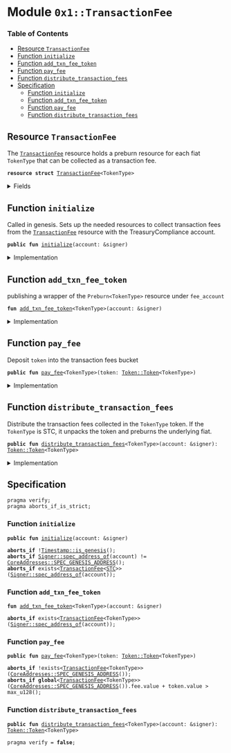 
<a name="0x1_TransactionFee"></a>

# Module `0x1::TransactionFee`

### Table of Contents

-  [Resource `TransactionFee`](#0x1_TransactionFee_TransactionFee)
-  [Function `initialize`](#0x1_TransactionFee_initialize)
-  [Function `add_txn_fee_token`](#0x1_TransactionFee_add_txn_fee_token)
-  [Function `pay_fee`](#0x1_TransactionFee_pay_fee)
-  [Function `distribute_transaction_fees`](#0x1_TransactionFee_distribute_transaction_fees)
-  [Specification](#0x1_TransactionFee_Specification)
    -  [Function `initialize`](#0x1_TransactionFee_Specification_initialize)
    -  [Function `add_txn_fee_token`](#0x1_TransactionFee_Specification_add_txn_fee_token)
    -  [Function `pay_fee`](#0x1_TransactionFee_Specification_pay_fee)
    -  [Function `distribute_transaction_fees`](#0x1_TransactionFee_Specification_distribute_transaction_fees)



<a name="0x1_TransactionFee_TransactionFee"></a>

## Resource `TransactionFee`

The <code><a href="#0x1_TransactionFee">TransactionFee</a></code> resource holds a preburn resource for each
fiat <code>TokenType</code> that can be collected as a transaction fee.


<pre><code><b>resource</b> <b>struct</b> <a href="#0x1_TransactionFee">TransactionFee</a>&lt;TokenType&gt;
</code></pre>



<details>
<summary>Fields</summary>


<dl>
<dt>
<code>fee: <a href="Token.md#0x1_Token_Token">Token::Token</a>&lt;TokenType&gt;</code>
</dt>
<dd>

</dd>
</dl>


</details>

<a name="0x1_TransactionFee_initialize"></a>

## Function `initialize`

Called in genesis. Sets up the needed resources to collect transaction fees from the
<code><a href="#0x1_TransactionFee">TransactionFee</a></code> resource with the TreasuryCompliance account.


<pre><code><b>public</b> <b>fun</b> <a href="#0x1_TransactionFee_initialize">initialize</a>(account: &signer)
</code></pre>



<details>
<summary>Implementation</summary>


<pre><code><b>public</b> <b>fun</b> <a href="#0x1_TransactionFee_initialize">initialize</a>(
    account: &signer,
) {
    <b>assert</b>(<a href="Timestamp.md#0x1_Timestamp_is_genesis">Timestamp::is_genesis</a>(), <a href="ErrorCode.md#0x1_ErrorCode_ENOT_GENESIS">ErrorCode::ENOT_GENESIS</a>());
    <b>assert</b>(<a href="Signer.md#0x1_Signer_address_of">Signer::address_of</a>(account) == <a href="CoreAddresses.md#0x1_CoreAddresses_GENESIS_ADDRESS">CoreAddresses::GENESIS_ADDRESS</a>(), <a href="ErrorCode.md#0x1_ErrorCode_ENOT_GENESIS_ACCOUNT">ErrorCode::ENOT_GENESIS_ACCOUNT</a>());

    // accept fees in all the currencies
    <a href="#0x1_TransactionFee_add_txn_fee_token">add_txn_fee_token</a>&lt;<a href="STC.md#0x1_STC">STC</a>&gt;(account);
}
</code></pre>



</details>

<a name="0x1_TransactionFee_add_txn_fee_token"></a>

## Function `add_txn_fee_token`

publishing a wrapper of the <code>Preburn&lt;TokenType&gt;</code> resource under <code>fee_account</code>


<pre><code><b>fun</b> <a href="#0x1_TransactionFee_add_txn_fee_token">add_txn_fee_token</a>&lt;TokenType&gt;(account: &signer)
</code></pre>



<details>
<summary>Implementation</summary>


<pre><code><b>fun</b> <a href="#0x1_TransactionFee_add_txn_fee_token">add_txn_fee_token</a>&lt;TokenType&gt;(
    account: &signer,
) {
    move_to(
        account,
        <a href="#0x1_TransactionFee">TransactionFee</a>&lt;TokenType&gt; {
            fee: <a href="Token.md#0x1_Token_zero">Token::zero</a>(),
        }
    )
 }
</code></pre>



</details>

<a name="0x1_TransactionFee_pay_fee"></a>

## Function `pay_fee`

Deposit <code>token</code> into the transaction fees bucket


<pre><code><b>public</b> <b>fun</b> <a href="#0x1_TransactionFee_pay_fee">pay_fee</a>&lt;TokenType&gt;(token: <a href="Token.md#0x1_Token_Token">Token::Token</a>&lt;TokenType&gt;)
</code></pre>



<details>
<summary>Implementation</summary>


<pre><code><b>public</b> <b>fun</b> <a href="#0x1_TransactionFee_pay_fee">pay_fee</a>&lt;TokenType&gt;(token: <a href="Token.md#0x1_Token">Token</a>&lt;TokenType&gt;) <b>acquires</b> <a href="#0x1_TransactionFee">TransactionFee</a> {
    <b>let</b> txn_fees = borrow_global_mut&lt;<a href="#0x1_TransactionFee">TransactionFee</a>&lt;TokenType&gt;&gt;(
        <a href="CoreAddresses.md#0x1_CoreAddresses_GENESIS_ADDRESS">CoreAddresses::GENESIS_ADDRESS</a>()
    );
    <a href="Token.md#0x1_Token_deposit">Token::deposit</a>(&<b>mut</b> txn_fees.fee, token)
}
</code></pre>



</details>

<a name="0x1_TransactionFee_distribute_transaction_fees"></a>

## Function `distribute_transaction_fees`

Distribute the transaction fees collected in the <code>TokenType</code> token.
If the <code>TokenType</code> is STC, it unpacks the token and preburns the
underlying fiat.


<pre><code><b>public</b> <b>fun</b> <a href="#0x1_TransactionFee_distribute_transaction_fees">distribute_transaction_fees</a>&lt;TokenType&gt;(account: &signer): <a href="Token.md#0x1_Token_Token">Token::Token</a>&lt;TokenType&gt;
</code></pre>



<details>
<summary>Implementation</summary>


<pre><code><b>public</b> <b>fun</b> <a href="#0x1_TransactionFee_distribute_transaction_fees">distribute_transaction_fees</a>&lt;TokenType&gt;(
    account: &signer,
): <a href="Token.md#0x1_Token">Token</a>&lt;TokenType&gt; <b>acquires</b> <a href="#0x1_TransactionFee">TransactionFee</a> {
    <b>let</b> fee_address =  <a href="CoreAddresses.md#0x1_CoreAddresses_GENESIS_ADDRESS">CoreAddresses::GENESIS_ADDRESS</a>();
    <b>assert</b>(<a href="Signer.md#0x1_Signer_address_of">Signer::address_of</a>(account) == fee_address, <a href="ErrorCode.md#0x1_ErrorCode_ENOT_GENESIS_ACCOUNT">ErrorCode::ENOT_GENESIS_ACCOUNT</a>());

    // extract fees
    <b>let</b> txn_fees = borrow_global_mut&lt;<a href="#0x1_TransactionFee">TransactionFee</a>&lt;TokenType&gt;&gt;(fee_address);
    <b>let</b> value = <a href="Token.md#0x1_Token_value">Token::value</a>&lt;TokenType&gt;(&txn_fees.fee);
    <b>if</b> (value &gt; 0) {
        <a href="Token.md#0x1_Token_withdraw">Token::withdraw</a>(&<b>mut</b> txn_fees.fee, value)
    }<b>else</b> {
        <a href="Token.md#0x1_Token_zero">Token::zero</a>&lt;TokenType&gt;()
    }
}
</code></pre>



</details>

<a name="0x1_TransactionFee_Specification"></a>

## Specification



<pre><code>pragma verify;
pragma aborts_if_is_strict;
</code></pre>



<a name="0x1_TransactionFee_Specification_initialize"></a>

### Function `initialize`


<pre><code><b>public</b> <b>fun</b> <a href="#0x1_TransactionFee_initialize">initialize</a>(account: &signer)
</code></pre>




<pre><code><b>aborts_if</b> !<a href="Timestamp.md#0x1_Timestamp_is_genesis">Timestamp::is_genesis</a>();
<b>aborts_if</b> <a href="Signer.md#0x1_Signer_spec_address_of">Signer::spec_address_of</a>(account) != <a href="CoreAddresses.md#0x1_CoreAddresses_SPEC_GENESIS_ADDRESS">CoreAddresses::SPEC_GENESIS_ADDRESS</a>();
<b>aborts_if</b> exists&lt;<a href="#0x1_TransactionFee">TransactionFee</a>&lt;<a href="STC.md#0x1_STC">STC</a>&gt;&gt;(<a href="Signer.md#0x1_Signer_spec_address_of">Signer::spec_address_of</a>(account));
</code></pre>



<a name="0x1_TransactionFee_Specification_add_txn_fee_token"></a>

### Function `add_txn_fee_token`


<pre><code><b>fun</b> <a href="#0x1_TransactionFee_add_txn_fee_token">add_txn_fee_token</a>&lt;TokenType&gt;(account: &signer)
</code></pre>




<pre><code><b>aborts_if</b> exists&lt;<a href="#0x1_TransactionFee">TransactionFee</a>&lt;TokenType&gt;&gt;(<a href="Signer.md#0x1_Signer_spec_address_of">Signer::spec_address_of</a>(account));
</code></pre>



<a name="0x1_TransactionFee_Specification_pay_fee"></a>

### Function `pay_fee`


<pre><code><b>public</b> <b>fun</b> <a href="#0x1_TransactionFee_pay_fee">pay_fee</a>&lt;TokenType&gt;(token: <a href="Token.md#0x1_Token_Token">Token::Token</a>&lt;TokenType&gt;)
</code></pre>




<pre><code><b>aborts_if</b> !exists&lt;<a href="#0x1_TransactionFee">TransactionFee</a>&lt;TokenType&gt;&gt;(<a href="CoreAddresses.md#0x1_CoreAddresses_SPEC_GENESIS_ADDRESS">CoreAddresses::SPEC_GENESIS_ADDRESS</a>());
<b>aborts_if</b> <b>global</b>&lt;<a href="#0x1_TransactionFee">TransactionFee</a>&lt;TokenType&gt;&gt;(<a href="CoreAddresses.md#0x1_CoreAddresses_SPEC_GENESIS_ADDRESS">CoreAddresses::SPEC_GENESIS_ADDRESS</a>()).fee.value + token.value &gt; max_u128();
</code></pre>



<a name="0x1_TransactionFee_Specification_distribute_transaction_fees"></a>

### Function `distribute_transaction_fees`


<pre><code><b>public</b> <b>fun</b> <a href="#0x1_TransactionFee_distribute_transaction_fees">distribute_transaction_fees</a>&lt;TokenType&gt;(account: &signer): <a href="Token.md#0x1_Token_Token">Token::Token</a>&lt;TokenType&gt;
</code></pre>




<pre><code>pragma verify = <b>false</b>;
</code></pre>
